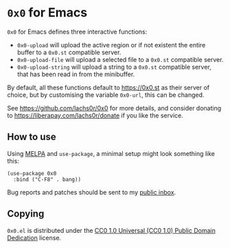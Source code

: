 `0x0` for Emacs
===============

`0x0` for Emacs defines three interactive functions:

- `0x0-upload` will upload the active region or if not existent the
  entire buffer to a `0x0.st` compatible server.
- `0x0-upload-file` will upload a selected file to a `0x0.st` compatible
  server.
- `0x0-upload-string` will upload a string to a `0x0.st` compatible
  server, that has been read in from the minibuffer.
  
By default, all these functions default to https://0x0.st as their
server of choice, but by customising the variable `0x0-url`, this can be
changed.

See https://github.com/lachs0r/0x0 for more details, and consider
donating to https://liberapay.com/lachs0r/donate if you like the
service.

How to use
----------

Using [MELPA] and `use-package`, a minimal setup might look something like
this:

	(use-package 0x0
	  :bind ("C-F8" . bang))

Bug reports and patches should be sent to my [public inbox].

Copying
-------

`0x0.el` is distributed under the [CC0 1.0 Universal (CC0 1.0) Public
Domain Dedication][cc0] license.

[MELPA]: https://melpa.org/#/0x0
[public inbox]: https://lists.sr.ht/~zge/public-inbox
[cc0]: https://creativecommons.org/publicdomain/zero/1.0/deed
